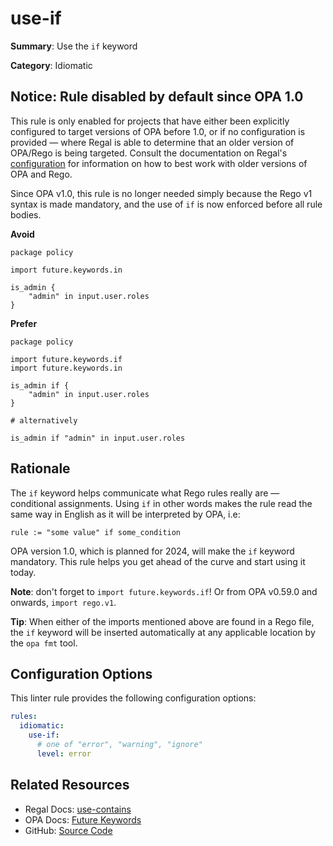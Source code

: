# use-if

**Summary**: Use the `if` keyword

**Category**: Idiomatic

## Notice: Rule disabled by default since OPA 1.0

This rule is only enabled for projects that have either been explicitly configured to target versions of OPA before 1.0,
or if no configuration is provided — where Regal is able to determine that an older version of OPA/Rego is being
targeted. Consult the documentation on Regal's [configuration](https://openpolicyagent.org/projects/regal#configuration)
for information on how to best work with older versions of OPA and Rego.

Since OPA v1.0, this rule is no longer needed simply because the Rego v1 syntax is made mandatory, and the use of `if`
is now enforced before all rule bodies.

**Avoid**
```rego
package policy

import future.keywords.in

is_admin {
    "admin" in input.user.roles
}
```

**Prefer**
```rego
package policy

import future.keywords.if
import future.keywords.in

is_admin if {
    "admin" in input.user.roles
}

# alternatively

is_admin if "admin" in input.user.roles
```

## Rationale

The `if` keyword helps communicate what Rego rules really are — conditional assignments. Using `if` in other words makes
the rule read the same way in English as it will be interpreted by OPA, i.e:

```rego
rule := "some value" if some_condition
```

OPA version 1.0, which is planned for 2024, will make the `if` keyword mandatory. This rule helps you get ahead of the
curve and start using it today.

**Note**: don't forget to `import future.keywords.if`! Or from OPA v0.59.0 and onwards, `import rego.v1`.

**Tip**: When either of the imports mentioned above are found in a Rego file, the `if` keyword will be inserted
automatically at any applicable location by the `opa fmt` tool.

## Configuration Options

This linter rule provides the following configuration options:

```yaml
rules:
  idiomatic:
    use-if:
      # one of "error", "warning", "ignore"
      level: error
```

## Related Resources

- Regal Docs: [use-contains](https://openpolicyagent.org/projects/regal/rules/idiomatic/use-contains)
- OPA Docs: [Future Keywords](https://www.openpolicyagent.org/docs/policy-language/#future-keywords)
- GitHub: [Source Code](https://github.com/open-policy-agent/regal/blob/main/bundle/regal/rules/idiomatic/use-if/use_if.rego)
